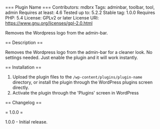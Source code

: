 === Plugin Name ===
Contributors: mdbrx
Tags: adminbar, toolbar, tool, admin
Requires at least: 4.6
Tested up to: 5.2.2
Stable tag: 1.0.0
Requires PHP: 5.4
License: GPLv2 or later
License URI: https://www.gnu.org/licenses/gpl-2.0.html

Removes the Wordpress logo from the admin-bar.

== Description ==

Removes the Wordpress logo from the admin-bar for a cleaner look. No settings needed. Just enable the plugin and it will work instantly.

== Installation ==


1. Upload the plugin files to the `/wp-content/plugins/plugin-name` directory, or install the plugin through the WordPress plugins screen directly.
1. Activate the plugin through the 'Plugins' screen in WordPress



== Changelog ==

= 1.0.0 =

1.0.0 - Initial release.
